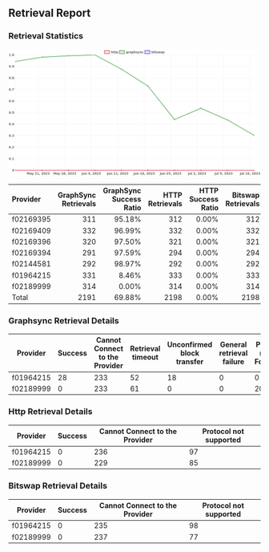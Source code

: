 ## Retrieval Report
### Retrieval Statistics
<img src="https://raw.githubusercontent.com/data-preservation-programs/filplus-checker-assets/main/filecoin-project/filecoin-plus-large-datasets/issues/1749/1689749066457.png"/>

| Provider  | GraphSync Retrievals | GraphSync Success Ratio | HTTP Retrievals | HTTP Success Ratio | Bitswap Retrievals | Bitswap Success Ratio |
| :-------- | -------------------: | ----------------------: | --------------: | -----------------: | -----------------: | --------------------: |
| f02169395 |                  311 |                  95.18% |             312 |              0.00% |                312 |                 0.00% |
| f02169409 |                  332 |                  96.99% |             332 |              0.00% |                332 |                 0.00% |
| f02169396 |                  320 |                  97.50% |             321 |              0.00% |                321 |                 0.00% |
| f02169394 |                  291 |                  97.59% |             294 |              0.00% |                294 |                 0.00% |
| f02144581 |                  292 |                  98.97% |             292 |              0.00% |                292 |                 0.00% |
| f01964215 |                  331 |                   8.46% |             333 |              0.00% |                333 |                 0.00% |
| f02189999 |                  314 |                   0.00% |             314 |              0.00% |                314 |                 0.00% |
| Total     |                 2191 |                  69.88% |            2198 |              0.00% |               2198 |                 0.00% |

### Graphsync Retrieval Details
| Provider  | Success | Cannot Connect to the Provider | Retrieval timeout | Unconfirmed block transfer | General retrieval failure | Piece not Found |
| --------- | ------- | ------------------------------ | ----------------- | -------------------------- | ------------------------- | --------------- |
| f01964215 | 28      | 233                            | 52                | 18                         | 0                         | 0               |
| f02189999 | 0       | 233                            | 61                | 0                          | 0                         | 20              |

### Http Retrieval Details
| Provider  | Success | Cannot Connect to the Provider | Protocol not supported |
| --------- | ------- | ------------------------------ | ---------------------- |
| f01964215 | 0       | 236                            | 97                     |
| f02189999 | 0       | 229                            | 85                     |

### Bitswap Retrieval Details
| Provider  | Success | Cannot Connect to the Provider | Protocol not supported |
| --------- | ------- | ------------------------------ | ---------------------- |
| f01964215 | 0       | 235                            | 98                     |
| f02189999 | 0       | 237                            | 77                     |
